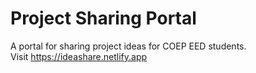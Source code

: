 # Project Sharing Portal

A portal for sharing project ideas for COEP EED students. <br>
Visit https://ideashare.netlify.app
